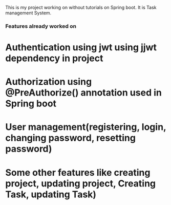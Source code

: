 This is my project working on without tutorials on Spring boot. It is Task management System.
### Features already worked on
# Authentication using jwt using jjwt dependency in project
# Authorization using @PreAuthorize() annotation used in Spring boot
# User management(registering, login, changing password, resetting password)
# Some other features like creating project, updating project, Creating Task, updating Task)
